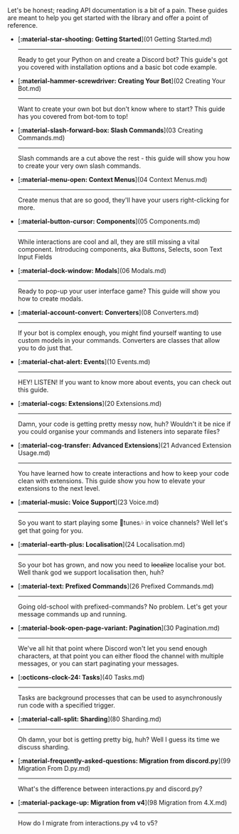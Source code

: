 Let's be honest; reading API documentation is a bit of a pain.
These guides are meant to help you get started with the library and offer a point of reference.

<div class="grid cards" markdown>

-   [__:material-star-shooting: Getting Started__](01 Getting Started.md)

    ---

    Ready to get your Python on and create a Discord bot? This guide's got you covered with installation options and a basic bot code example.

-   [__:material-hammer-screwdriver: Creating Your Bot__](02 Creating Your Bot.md)

    ---

    Want to create your own bot but don't know where to start? This guide has you covered from bot-tom to top!

-   [__:material-slash-forward-box: Slash Commands__](03 Creating Commands.md)

    ---

    Slash commands are a cut above the rest - this guide will show you how to create your very own slash commands.

-   [__:material-menu-open: Context Menus__](04 Context Menus.md)

    ---

    Create menus that are so good, they'll have your users right-clicking for more.

-   [__:material-button-cursor: Components__](05 Components.md)

    ---

    While interactions are cool and all, they are still missing a vital component. Introducing components, aka Buttons, Selects, soon Text Input Fields

-   [__:material-dock-window: Modals__](06 Modals.md)

    ---

    Ready to pop-up your user interface game? This guide will show you how to create modals.

-   [__:material-account-convert: Converters__](08 Converters.md)

    ---

    If your bot is complex enough, you might find yourself wanting to use custom models in your commands. Converters are classes that allow you to do just that.

-   [__:material-chat-alert: Events__](10 Events.md)

    ---

    HEY! LISTEN! If you want to know more about events, you can check out this guide.

-   [__:material-cogs: Extensions__](20 Extensions.md)

    ---

    Damn, your code is getting pretty messy now, huh? Wouldn't it be nice if you could organise your commands and listeners into separate files?

-   [__:material-cog-transfer: Advanced Extensions__](21 Advanced Extension Usage.md)

    ---

    You have learned how to create interactions and how to keep your code clean with extensions. This guide show you how to elevate your extensions to the next level.

-   [__:material-music: Voice Support__](23 Voice.md)

    ---

    So you want to start playing some 🎵tunes🎶 in voice channels? Well let's get that going for you.


-   [__:material-earth-plus: Localisation__](24 Localisation.md)

    ---

    So your bot has grown, and now you need to ~~localize~~ localise your bot. Well thank god we support localisation then, huh?

-   [__:material-text: Prefixed Commands__](26 Prefixed Commands.md)

    ---

    Going old-school with prefixed-commands? No problem. Let's get your message commands up and running.

-   [__:material-book-open-page-variant: Pagination__](30 Pagination.md)

    ---

    We've all hit that point where Discord won't let you send enough characters, at that point you can either flood the channel with multiple messages, or you can start paginating your messages.

-   [__:octicons-clock-24: Tasks__](40 Tasks.md)

    ---

    Tasks are background processes that can be used to asynchronously run code with a specified trigger.

-   [__:material-call-split: Sharding__](80 Sharding.md)

    ---

    Oh damn, your bot is getting pretty big, huh? Well I guess its time we discuss sharding.

-   [__:material-frequently-asked-questions: Migration from discord.py__](99 Migration From D.py.md)

    ---

    What's the difference between interactions.py and discord.py?

-   [__:material-package-up: Migration from v4__](98 Migration from 4.X.md)

    ---

    How do I migrate from interactions.py v4 to v5?

</div>
